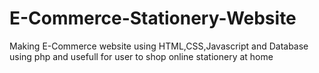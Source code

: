 # E-Commerce-Stationery-Website
Making E-Commerce website using HTML,CSS,Javascript and Database using php and usefull for user to shop online stationery at home 
